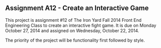 ## Assignment A12 - Create an Interactive Game

This project is assignment #12 of The Iron Yard Fall 2014 Front End Engineering Class to create an interactive fight game. It is due on Monday October 27, 2014 and assigned on Wednesday, October 22, 2014.

The priority of the project will be functionality first followed by style. 
